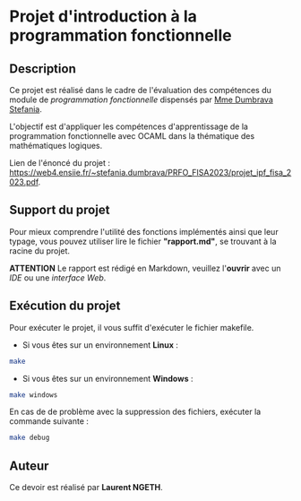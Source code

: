 # Projet d'introduction à la programmation fonctionnelle

## Description

Ce projet est réalisé dans le cadre de l'évaluation des compétences du module de *programmation fonctionnelle* dispensés par <u>Mme Dumbrava Stefania</u>.  
  
L'objectif est d'appliquer les compétences d'apprentissage de la programmation fonctionnelle avec OCAML dans la thématique des mathématiques logiques.  

Lien de l'énoncé du projet : https://web4.ensiie.fr/~stefania.dumbrava/PRFO_FISA2023/projet_ipf_fisa_2023.pdf.

## Support du projet

Pour mieux comprendre l'utilité des fonctions implémentés ainsi que leur typage, vous pouvez utiliser lire le fichier **"rapport.md"**, se trouvant à la racine du projet.  
  
**ATTENTION** Le rapport est rédigé en Markdown, veuillez l'**ouvrir** avec un *IDE* ou une *interface Web*.

## Exécution du projet

Pour exécuter le projet, il vous suffit d'exécuter le fichier makefile.  

- Si vous êtes sur un environnement **Linux** :

```sh
make
```
- Si vous êtes sur un environnement **Windows** :

```sh
make windows
```
En cas de de problème avec la suppression des fichiers, exécuter la commande suivante :
```sh
make debug
```

## Auteur

Ce devoir est réalisé par **Laurent NGETH**.  
